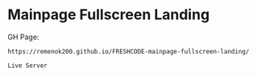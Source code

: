 # Mainpage Fullscreen Landing

GH Page: 
```
https://remenok200.github.io/FRESHCODE-mainpage-fullscreen-landing/
```

```
Live Server
```